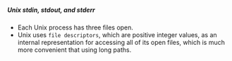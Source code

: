 
##### Unix stdin, stdout, and stderr

- Each Unix process has three files open.
- Unix uses `file descriptors`, which are positive integer values, as an internal representation for accessing all of its open files, which is much more convenient that using long paths.


